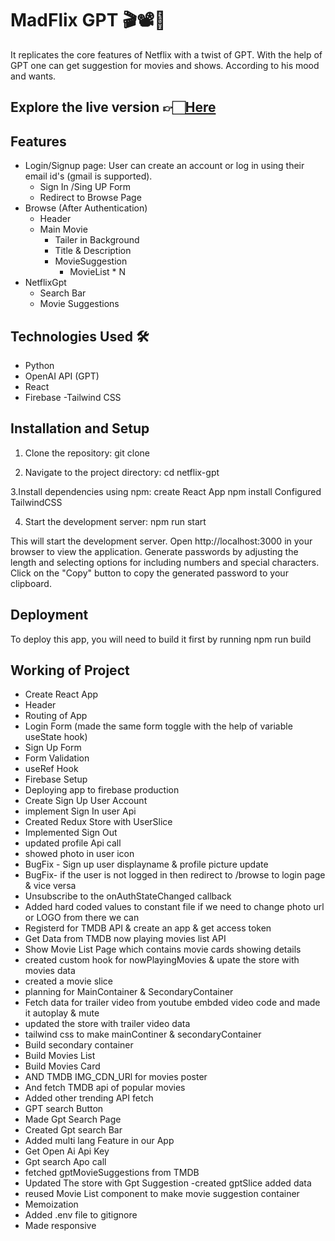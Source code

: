 # MadFlix GPT 🎬📽️🍿
It replicates the core features of Netflix with a twist of GPT.
With the help of GPT one can get suggestion  for movies and shows. 
According to his mood and wants.
 

## Explore the live version 👉🏻[Here](https://madflix-gpt-iamsakshirai.vercel.app/) 


## Features
- Login/Signup page: User can create an account or log in using their email id's (gmail is supported).
     - Sign In /Sing UP Form
     - Redirect to Browse Page
- Browse (After Authentication)
   - Header
   - Main Movie
      - Tailer in Background
      - Title & Description
      - MovieSuggestion
           - MovieList * N
- NetflixGpt
   - Search Bar
   - Movie Suggestions


## Technologies Used 🛠️
- Python
- OpenAI API (GPT)
- React
- Firebase
-Tailwind CSS

## Installation and Setup
1. Clone the repository:
git clone

2. Navigate to the project directory: cd netflix-gpt

3.Install dependencies using npm:
create React App
npm install
Configured TailwindCSS

4. Start the development server:
 npm run start 

This will start the development server. Open http://localhost:3000 in your browser to view the application.
Generate passwords by adjusting the length and selecting options for including numbers and special characters.
Click on the "Copy" button to copy the generated password to your clipboard.

## Deployment
To deploy this app, you will need to build it first by running
npm run build

## Working of Project
- Create React App
- Header
- Routing of App
- Login Form  (made the same form toggle  with the help of variable useState hook)
- Sign Up Form
- Form Validation
- useRef Hook
- Firebase Setup
- Deploying app to firebase production
- Create Sign Up User Account
- implement Sign In user Api
- Created Redux Store with UserSlice
- Implemented Sign Out
- updated profile Api call
- showed photo in user icon
- BugFix - Sign up user displayname & profile picture update
- BugFix- if the user is  not logged in then redirect to /browse to login page & vice versa 
- Unsubscribe to the onAuthStateChanged callback
- Added hard coded values to constant file if we need to change photo url or LOGO from there we can
- Registerd for TMDB API & create an app & get access token 
- Get Data from TMDB now playing movies list API
-  Show Movie List Page which contains movie cards showing details
- created custom hook for nowPlayingMovies & upate the store with movies data
- created a movie slice
- planning for MainContainer & SecondaryContainer 
- Fetch data for trailer video from youtube embded video code and made it autoplay & mute
- updated the store with trailer video data
- tailwind css to make mainContiner & secondaryContainer 
- Build secondary container
- Build Movies List
- Build Movies Card
- AND TMDB IMG_CDN_URl for movies poster
- And fetch TMDB api of popular movies
- Added other trending API fetch
- GPT search Button
- Made Gpt Search Page
- Created Gpt search Bar
- Added multi lang Feature in our App 
- Get Open Ai Api Key
- Gpt search Apo call
- fetched gptMovieSuggestions from TMDB
-  Updated The store with Gpt Suggestion -created gptSlice added data
- reused Movie List component to make movie suggestion container
- Memoization
- Added .env file to gitignore
- Made responsive 

